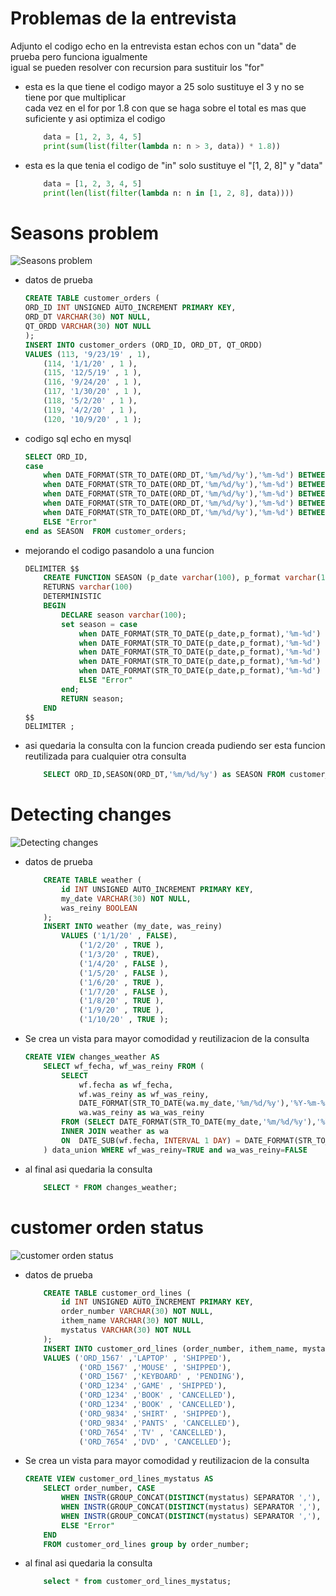 # Problemas de la entrevista
Adjunto el codigo echo en la entrevista estan echos con un "data" de prueba pero funciona igualmente  
igual se pueden resolver con recursion para sustituir los "for"  
* esta es la que tiene el codigo mayor a 25 solo sustituye el 3 y no se tiene por que multiplicar  
cada vez en el for por 1.8 con que se haga sobre el total es mas que suficiente y asi optimiza el codigo  
    ``` python
        data = [1, 2, 3, 4, 5]
        print(sum(list(filter(lambda n: n > 3, data)) * 1.8))
    ```  
* esta es la que tenia el codigo de "in" solo sustituye el "[1, 2, 8]" y "data"  
    ``` python
        data = [1, 2, 3, 4, 5]
        print(len(list(filter(lambda n: n in [1, 2, 8], data))))
    ```

# Seasons problem  
![Seasons problem](seasons%20problem.jpeg)  
* datos de prueba
    ``` sql
    CREATE TABLE customer_orders (
    ORD_ID INT UNSIGNED AUTO_INCREMENT PRIMARY KEY,
    ORD_DT VARCHAR(30) NOT NULL,
    QT_ORDD VARCHAR(30) NOT NULL
    );
    INSERT INTO customer_orders (ORD_ID, ORD_DT, QT_ORDD)
    VALUES (113, '9/23/19' , 1),
        (114, '1/1/20' , 1 ),
        (115, '12/5/19' , 1 ),
        (116, '9/24/20' , 1 ),
        (117, '1/30/20' , 1 ),
        (118, '5/2/20' , 1 ),
        (119, '4/2/20' , 1 ),
        (120, '10/9/20' , 1 );
    ```
* codigo sql echo en mysql  
    ``` sql
    SELECT ORD_ID,
    case  
        when DATE_FORMAT(STR_TO_DATE(ORD_DT,'%m/%d/%y'),'%m-%d') BETWEEN '03-19' and '06-19' then "Sprint"
        when DATE_FORMAT(STR_TO_DATE(ORD_DT,'%m/%d/%y'),'%m-%d') BETWEEN '06-20' and '09-21' then "Summer" 
        when DATE_FORMAT(STR_TO_DATE(ORD_DT,'%m/%d/%y'),'%m-%d') BETWEEN '09-22' and '12-20' then "September" 
        when DATE_FORMAT(STR_TO_DATE(ORD_DT,'%m/%d/%y'),'%m-%d') BETWEEN '12-20' and '12-31' then "December" 
        when DATE_FORMAT(STR_TO_DATE(ORD_DT,'%m/%d/%y'),'%m-%d') BETWEEN '01-01' and '03-18' then "December" 
        ELSE "Error"
    end as SEASON  FROM customer_orders;
    ```
* mejorando el codigo pasandolo a una funcion 
    ``` sql
    DELIMITER $$
        CREATE FUNCTION SEASON (p_date varchar(100), p_format varchar(100)) 
        RETURNS varchar(100)
        DETERMINISTIC
        BEGIN 
            DECLARE season varchar(100);
            set season = case  
                when DATE_FORMAT(STR_TO_DATE(p_date,p_format),'%m-%d') BETWEEN '03-19' and '06-19' then "Sprint"
                when DATE_FORMAT(STR_TO_DATE(p_date,p_format),'%m-%d') BETWEEN '06-20' and '09-21' then "Summer" 
                when DATE_FORMAT(STR_TO_DATE(p_date,p_format),'%m-%d') BETWEEN '09-22' and '12-20' then "Fall" 
                when DATE_FORMAT(STR_TO_DATE(p_date,p_format),'%m-%d') BETWEEN '12-20' and '12-31' then "Winter" 
                when DATE_FORMAT(STR_TO_DATE(p_date,p_format),'%m-%d') BETWEEN '01-01' and '03-18' then "Winter" 
                ELSE "Error"
            end;
            RETURN season;
        END
    $$
    DELIMITER ;
    ```
* asi quedaria la consulta con la funcion creada pudiendo ser esta funcion reutilizada para cualquier otra consulta
    ``` sql
        SELECT ORD_ID,SEASON(ORD_DT,'%m/%d/%y') as SEASON FROM customer_orders;
    ```
# Detecting changes  
![Detecting changes](detecting%20changes.jpeg)  
* datos de prueba
    ``` sql
        CREATE TABLE weather (
            id INT UNSIGNED AUTO_INCREMENT PRIMARY KEY,
            my_date VARCHAR(30) NOT NULL,
            was_reiny BOOLEAN
        );
        INSERT INTO weather (my_date, was_reiny)
            VALUES ('1/1/20' , FALSE),
                ('1/2/20' , TRUE ),
                ('1/3/20' , TRUE),
                ('1/4/20' , FALSE ),
                ('1/5/20' , FALSE ),
                ('1/6/20' , TRUE ),
                ('1/7/20' , FALSE ),
                ('1/8/20' , TRUE ),
                ('1/9/20' , TRUE ),
                ('1/10/20' , TRUE );
    ```
* Se crea un vista para mayor comodidad y reutilizacion de la consulta
    ``` sql
    CREATE VIEW changes_weather AS
        SELECT wf_fecha, wf_was_reiny FROM (
            SELECT
                wf.fecha as wf_fecha,
                wf.was_reiny as wf_was_reiny,
                DATE_FORMAT(STR_TO_DATE(wa.my_date,'%m/%d/%y'),'%Y-%m-%d')  as wa_fecha,
                wa.was_reiny as wa_was_reiny
            FROM (SELECT DATE_FORMAT(STR_TO_DATE(my_date,'%m/%d/%y'),'%Y-%m-%d') AS fecha, was_reiny FROM weather where was_reiny=TRUE) wf
            INNER JOIN weather as wa
            ON  DATE_SUB(wf.fecha, INTERVAL 1 DAY) = DATE_FORMAT(STR_TO_DATE(wa.my_date,'%m/%d/%y'),'%Y-%m-%d')
        ) data_union WHERE wf_was_reiny=TRUE and wa_was_reiny=FALSE
    ```
* al final asi quedaria la consulta
    ``` sql
        SELECT * FROM changes_weather;
    ```

# customer orden status
![customer orden status](customer%20orden%20status.jpeg)  
* datos de prueba
    ``` sql
        CREATE TABLE customer_ord_lines (
            id INT UNSIGNED AUTO_INCREMENT PRIMARY KEY,
            order_number VARCHAR(30) NOT NULL,
            ithem_name VARCHAR(30) NOT NULL,
            mystatus VARCHAR(30) NOT NULL
        );
        INSERT INTO customer_ord_lines (order_number, ithem_name, mystatus)
        VALUES ('ORD_1567' ,'LAPTOP' , 'SHIPPED'),
                ('ORD_1567' ,'MOUSE' , 'SHIPPED'),
                ('ORD_1567' ,'KEYBOARD' , 'PENDING'),
                ('ORD_1234' ,'GAME' , 'SHIPPED'),
                ('ORD_1234' ,'BOOK' , 'CANCELLED'),
                ('ORD_1234' ,'BOOK' , 'CANCELLED'),
                ('ORD_9834' ,'SHIRT' , 'SHIPPED'),
                ('ORD_9834' ,'PANTS' , 'CANCELLED'),
                ('ORD_7654' ,'TV' , 'CANCELLED'),
                ('ORD_7654' ,'DVD' , 'CANCELLED');
    ```
* Se crea un vista para mayor comodidad y reutilizacion de la consulta
    ``` sql
    CREATE VIEW customer_ord_lines_mystatus AS
        SELECT order_number, CASE
            WHEN INSTR(GROUP_CONCAT(DISTINCT(mystatus) SEPARATOR ','), "PENDING") THEN "PENDING"
            WHEN INSTR(GROUP_CONCAT(DISTINCT(mystatus) SEPARATOR ','), "SHIPPED") THEN "SHIPPED"
            WHEN INSTR(GROUP_CONCAT(DISTINCT(mystatus) SEPARATOR ','), "CANCELLED") THEN "CANCELLED"
            ELSE "Error"
        END
	    FROM customer_ord_lines group by order_number;
    ```
* al final asi quedaria la consulta
    ``` sql
        select * from customer_ord_lines_mystatus;
    ```